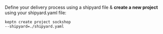 Define your delivery process using a shipyard file & **create a new project** using your shipyard.yaml file:

```console
keptn create project sockshop
--shipyard=./shipyard.yaml
```
